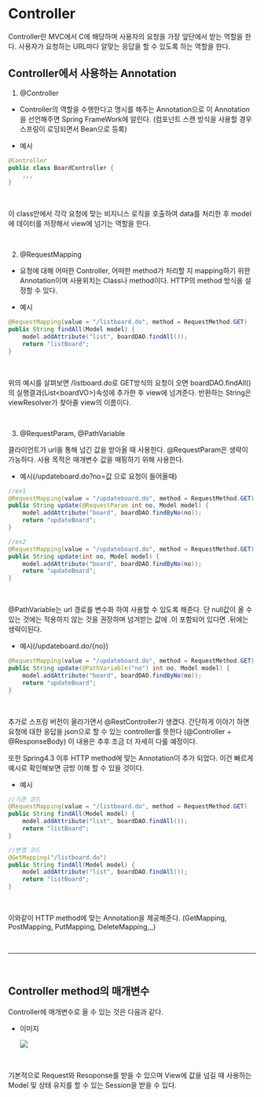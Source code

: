 Controller 
===

Controller란 MVC에서 C에 해당하며 사용자의 요청을 가장 앞단에서 받는 역할을 한다. 사용자가 요청하는 URL마다 알맞는 응답을 할 수 있도록 하는 역할을 한다. <Br>

## Controller에서 사용하는 Annotation

1. @Controller

- Controller의 역할을 수행한다고 명시를 해주는 Annotation으로 이 Annotation을 선언해주면 Spring FrameWork에 알린다. (컴포넌트 스캔 방식을 사용할 경우 스프링이 로딩되면서 Bean으로 등록)

* 예시

```java
@Controller
public class BoardController {
	,,,
}
```

<Br>

이 class안에서 각각 요청에 맞는 비지니스 로직을 호출하여 data를 처리한 후 model에 데이터를 저장해서 view에 넘기는 역할을 한다.

<br>

2. @RequestMapping

- 요청에 대해 어떠한 Controller, 어떠한 method가 처리할 지 mapping하기 위한 Annotation이며 사용위치는 Class나 method이다. HTTP의 method 방식을 설정할 수 있다.

* 예시

```java
@RequestMapping(value = "/listboard.do", method = RequestMethod.GET)
public String findAll(Model model) {
	model.addAttribute("list", boardDAO.findAll());
	return "listBoard";
}
```

<Br>

위의 예시를 살펴보면 /listboard.do로 GET방식의 요청이 오면 boardDAO.findAll()의 실행결과(List&lt;boardVO>)속성에 추가한 후 view에 넘겨준다. 반환하는 String은 viewResolver가 찾아줄 view의 이름이다.

<br>

3. @RequestParam, @PathVariable

클라이언트가 url을 통해 넘긴 값을 받아올 때 사용한다. @RequestParam은 생략이 가능하다. 사용 목적은 매개변수 값을 매핑하기 위해 사용한다.

* 예시(/updateboard.do?no=값 으로 요청이 들어올때)

```java
//ex1
@RequestMapping(value = "/updateboard.do", method = RequestMethod.GET)
public String update(@RequestParam int no, Model model) {
	model.addAttribute("board", boardDAO.findByNo(no));
	return "updateBoard";
}

//ex2
@RequestMapping(value = "/updateboard.do", method = RequestMethod.GET)
public String update(int no, Model model) {
	model.addAttribute("board", boardDAO.findByNo(no));
	return "updateBoard";
}
```

<br>

@PathVariable는 url 경로를 변수화 하여 사용할 수 있도록 해준다. 단 null값이 올 수 있는 것에는 적용하지 않는 것을 권장하며 넘겨받는 값에 .이 포함되어 있다면 .뒤에는 생략이된다.

* 예시(/updateboard.do/{no})

```java
@RequestMapping(value = "/updateboard.do", method = RequestMethod.GET)
public String update(@PathVariable("no") int no, Model model) {
	model.addAttribute("board", boardDAO.findByNo(no));
	return "updateBoard";
}
```

<br>

추가로 스프링 버전이 올라가면서 @RestController가 생겼다. 간단하게 이야기 하면 요청에 대한 응답을 json으로 할 수 있는 controller를 뜻한다 (@Controller + @ResponseBody) 이 내용은 추후 조금 더 자세히 다룰 예정이다. <br>

또한  Spring4.3 이후 HTTP method에 맞는 Annotation이 추가 되었다. 이건 빠르게 예시로 확인해보면 금방 이해 할 수 있을 것이다.

* 예시

```java
//기존 코드
@RequestMapping(value = "/listboard.do", method = RequestMethod.GET)
public String findAll(Model model) {
	model.addAttribute("list", boardDAO.findAll());
	return "listBoard";
}

//변경 코드
@GetMapping("/listboard.do")
public String findAll(Model model) {
	model.addAttribute("list", boardDAO.findAll());
	return "listBoard";
}
```

<br>

이와같이 HTTP method에 맞는 Annotation을 제공해준다. (GetMapping, PostMapping, PutMapping, DeleteMapping,,,)

<BR>

---

<Br>

## Controller method의 매개변수

Controller에 매개변수로 올 수 있는 것은 다음과 같다.

* 이미지

	<img src = https://user-images.githubusercontent.com/74294325/109622627-aa1ca880-7b7f-11eb-8fba-051b13c72eb1.PNG>

<Br>

기본적으로 Request와 Resoponse를 받을 수 있으며 View에 값을 넘길 때 사용하는 Model 및 상태 유지를 할 수 있는 Session을 받을 수 있다.


